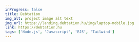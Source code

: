 ```yaml
---
inProgress: false
title: Debtation
img_alt: project image alt text
img_url: https://landing.debtation.hu/img/laptop-mobile.jpg
link: https://debtation.hu
tags: ['Node.js', 'Javascript', 'EJS', 'Tailwind']
---
```

